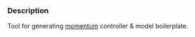 ### Description

Tool for generating [momentum](https://xamdev.gq/momentum) controller & model boilerplate.